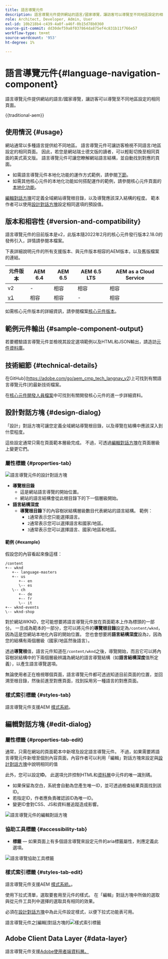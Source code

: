 ```yaml
---
title: 語言導覽元件
description: 語言導覽元件提供網站的語言/國家導覽，讓訪客可以導覽至不同地區設定的相同頁面。
role: Architect, Developer, Admin, User
exl-id: 10b218b4-c439-4a0f-a46f-0b15d78b0360
source-git-commit: dd30def59a8f037864da875ef4c831b11f766e57
workflow-type: tm+mt
source-wordcount: '953'
ht-degree: 1%

---
```



# 語言導覽元件{#language-navigation-component}

語言導覽元件提供網站的語言/國家導覽，讓訪客可以導覽至不同地區設定的相同頁面。

{{traditional-aem}}

## 使用情況 {#usage}

網站通常以多種語言提供給不同地區。 語言導覽元件可讓訪客檢視不同語言/地區設定的相同頁面。 因此，若您是網站瑞士德文版的讀者，可以輕鬆切換至相同頁面的美式英文版。 語言導覽元件可讓您瞭解網站語言結構，並自動找到對應的頁面。

* 如需語言導覽元件本地化功能的運作方式範例，請參閱[下節](#example)。
* 如需其他核心元件的本地化功能如何搭配運作的範例，請參閱核心元件頁面的[本地化功能](/help/get-started/localization.md)。

[編輯對話方塊](#edit-dialog)可定義全域網站導覽根目錄，以及導覽應該深入結構的程度。 範本作者可以使用[設計對話方塊](#design-dialog)設定相同選項的預設值。

## 版本和相容性 {#version-and-compatibility}

語言導覽元件的目前版本是v2，此版本隨2022年2月的核心元件發行版本2.18.0的發佈引入，詳情請參閱本檔案。

下表詳細說明元件的所有支援版本、與元件版本相容的AEM版本，以及舊版檔案的連結。

| 元件版本 | AEM 6.4 | AEM 6.5 | AEM 6.5 LTS | AEM as a Cloud Service |
|--- |--- |--- |---|---|
| v2 | - | 相容 | 相容 | 相容 |
| [v1](v1/language-navigation.md) | 相容 | 相容 | - | 相容 |

如需核心元件版本的詳細資訊，請參閱檔案[核心元件版本](/help/versions.md)。

## 範例元件輸出 {#sample-component-output}

若要體驗語言導覽元件並檢視其設定選項範例以及HTML和JSON輸出，請造訪[元件資料庫](https://adobe.com/go/aem_cmp_library_langnav)。

## 技術細節 {#technical-details}

在GitHub](https://adobe.com/go/aem_cmp_tech_langnav_v2)上可找到有關語言導覽元件[的最新技術檔案。

在[核心元件開發人員檔案](/help/developing/overview.md)中可找到有關開發核心元件的進一步詳細資料。

## 設計對話方塊 {#design-dialog}

「設計」對話方塊可讓您定義全域網站導覽根目錄，以及導覽在結構中應該深入到什麼程度。

這些設定通常只需在頁面範本層級完成。 不過，可透過[編輯對話方塊](#edit-dialog)在頁面層級上變更它們。

### 屬性標籤 {#properties-tab}

![語言導覽元件的設計對話方塊](/help/assets/language-navigation-design.png)

* **導覽根目錄**
   * 這是網站語言導覽的開始位置。
   * 網站的語言結構會從此根目錄下的下一個層級開始。
* **語言結構深度**
   * **導覽根目錄**&#x200B;下的內容樹狀結構層級數目代表網站的語言結構。 範例：
      * `1`通常表示您只能選擇語言。
      * `2`通常表示您可以選擇語言和國家/地區。
      * `3`通常表示您可以選擇語言、國家/地區和地區。

#### 範例 {#example}

假設您的內容看起來像這樣：

```
/content
+-- wknd
   +-- language-masters
   +-- us
      +-- en
      \-- es
   \-- ch
      +-- de
      +-- fr
      \-- it
+-- wknd-events
\-- wknd-shop
```

對於網站WKND，您可能想要將語言導覽元件放在頁面範本上作為標頭的一部分。 一旦成為範本的一部分，您可以將元件的&#x200B;**導覽根目錄**&#x200B;設定為`/content/wknd`，因為這是您網站本地化內容的開始位置。 您也會想要將&#x200B;**語言結構深度**&#x200B;設為`2`，因為您的結構有兩個層級（國家/地區然後語言）。

透過&#x200B;**導覽根**&#x200B;值，語言元件知道在`/content/wknd`之後，導覽開始，而且它可以將內容樹狀結構中的下兩個層級辨識為網站的語言導覽結構（如&#x200B;**語言結構深度**&#x200B;值所定義），以產生語言導覽選項。

無論使用者正在檢視哪個頁面，語言導覽元件都可透過知道目前頁面的位置，並回溯至根目錄，然後前進至對應頁面，找到採用另一種語言的對應頁面。

### 樣式索引標籤 {#styles-tab}

語言導覽元件支援AEM [樣式系統](/help/get-started/authoring.md#component-styling)。

## 編輯對話方塊 {#edit-dialog}

### 屬性標籤 {#properties-tab-edit}

通常，只需在網站的頁面範本中新增及設定語言導覽元件。 不過，如果需要將語言導覽元件新增至個別內容頁面，內容作者可以利用「編輯」對話方塊來設定與[設計對話方塊](#design-dialog)中說明相同的值

此外，您可以設定&#x200B;**ID**。 此選項允許控制HTML和[資料層](/help/developing/data-layer/overview.md)中元件的唯一識別碼。

* 如果保留為空白，系統會自動為您產生唯一ID，並可透過檢查結果頁面找到該ID。
* 若指定ID，作者應負責確認該ID為唯一ID。
* 變更ID會對CSS、JS和資料層追蹤造成影響。

![語言導覽元件的編輯對話方塊](/help/assets/language-navigation-edit.png)

### 協助工具標籤 {#accessibility-tab}

* **標籤** — 如果頁面上有多個語言導覽來設定元件的aria標籤屬性，則應定義此選項。

![語言導覽協助工具標籤](/help/assets/language-navigation-edit-accessibility.png)

### 樣式索引標籤 {#styles-tab-edit}

語言導覽元件支援AEM [樣式系統。](/help/get-started/authoring.md#component-styling)。

使用下拉式清單，選取要套用至元件的樣式。 在「編輯」對話方塊中所做的選取與從元件工具列中選擇的選取具有相同的效果。

必須在[設計對話方塊](#design-dialog)中為此元件設定樣式，以便下拉式功能表可用。

語言導覽元件之[編輯]對話方塊的![樣式索引標籤](/help/assets/language-navigation-edit-styles.png)

## Adobe Client Data Layer {#data-layer}

語言導覽元件支援[Adobe使用者端資料層。](/help/developing/data-layer/overview.md)
